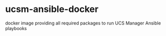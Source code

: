 # ucsm-ansible-docker
docker image providing all required packages to run UCS Manager Ansible playbooks
